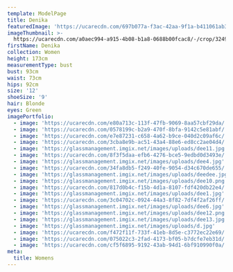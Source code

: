 ```yaml
---
template: ModelPage
title: Denika
featuredImage: 'https://ucarecdn.com/697b077a-f3ac-42aa-9f1a-b411061ab3ec/'
imageThumbnail: >-
  https://ucarecdn.com/a0aec994-a915-4b08-b1a8-0688b00fcac8/-/crop/3249x3368/1404,0/-/preview/
firstName: Denika
collection: Women
height: 173cm
measurementType: bust
bust: 93cm
waist: 73cm
hips: 92cm
size: '12'
shoeSize: '9'
hair: Blonde
eyes: Green
imagePortfolio:
  - image: 'https://ucarecdn.com/e80a713c-113f-47fb-9069-8aa57cbf29da/'
  - image: 'https://ucarecdn.com/0578199c-b2a9-470f-8bfa-9142c5e81abf/'
  - image: 'https://ucarecdn.com/e7e87231-c658-4a62-b9ce-040d2c09af6c/'
  - image: 'https://ucarecdn.com/3cba8e9b-ac51-43a4-88e6-ed8cc2ae04d4/'
  - image: 'https://glassmanagement.imgix.net/images/uploads/dee11.jpg'
  - image: 'https://ucarecdn.com/8f3f5daa-efb6-4276-bce5-9edbd0d3493e/'
  - image: 'https://glassmanagement.imgix.net/images/uploads/dee4.jpg'
  - image: 'https://ucarecdn.com/34fa8db5-f249-40fe-9054-d34c670de655/'
  - image: 'https://glassmanagement.imgix.net/images/uploads/deedee.jpg'
  - image: 'https://glassmanagement.imgix.net/images/uploads/dee10.png'
  - image: 'https://ucarecdn.com/817d0b4c-f15b-4d1a-8107-fdf420db22e4/'
  - image: 'https://glassmanagement.imgix.net/images/uploads/dee1.jpg'
  - image: 'https://ucarecdn.com/3c04702c-0924-44a3-8f82-7df4f2af26ff/'
  - image: 'https://glassmanagement.imgix.net/images/uploads/dee6.jpg'
  - image: 'https://glassmanagement.imgix.net/images/uploads/dee12.png'
  - image: 'https://glassmanagement.imgix.net/images/uploads/dee13.jpg'
  - image: 'https://glassmanagement.imgix.net/images/uploads/d.jpg'
  - image: 'https://ucarecdn.com/f472f11f-733f-41eb-8d5e-c3772ec22e69/'
  - image: 'https://ucarecdn.com/075022c3-2fad-4173-bf05-b7dcfe7eb31d/'
  - image: 'https://ucarecdn.com/cf5f6895-9192-43ab-94d1-6bf910990f0a/'
meta:
  title: Womens
---
```


